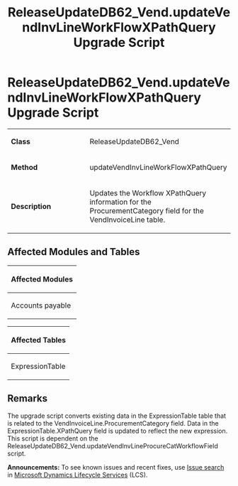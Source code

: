 ﻿---
title: ReleaseUpdateDB62_Vend.updateVendInvLineWorkFlowXPathQuery Upgrade Script
TOCTitle: ReleaseUpdateDB62_Vend.updateVendInvLineWorkFlowXPathQuery Upgrade Script
ms:assetid: 662db9de-c3cc-849c-3a47-3814b5ba8a42
ms:mtpsurl: https://msdn.microsoft.com/en-us/library/Dn702752(v=AX.60)
ms:contentKeyID: 65236208
ms.date: 05/18/2015
mtps_version: v=AX.60
---

# ReleaseUpdateDB62\_Vend.updateVendInvLineWorkFlowXPathQuery Upgrade Script 


<table>
<colgroup>
<col style="width: 50%" />
<col style="width: 50%" />
</colgroup>
<tbody>
<tr class="odd">
<td><p><strong>Class</strong></p></td>
<td><p>ReleaseUpdateDB62_Vend</p></td>
</tr>
<tr class="even">
<td><p><strong>Method</strong></p></td>
<td><p>updateVendInvLineWorkFlowXPathQuery</p></td>
</tr>
<tr class="odd">
<td><p><strong>Description</strong></p></td>
<td><p>Updates the Workflow XPathQuery information for the ProcurementCategory field for the VendInvoiceLine table.</p></td>
</tr>
</tbody>
</table>


## Affected Modules and Tables

<table>
<colgroup>
<col style="width: 100%" />
</colgroup>
<thead>
<tr class="header">
<th><p>Affected Modules</p></th>
</tr>
</thead>
<tbody>
<tr class="odd">
<td><p>Accounts payable</p></td>
</tr>
</tbody>
</table>


<table>
<colgroup>
<col style="width: 100%" />
</colgroup>
<thead>
<tr class="header">
<th><p>Affected Tables</p></th>
</tr>
</thead>
<tbody>
<tr class="odd">
<td><p>ExpressionTable</p></td>
</tr>
</tbody>
</table>


## Remarks

The upgrade script converts existing data in the ExpressionTable table that is related to the VendInvoiceLine.ProcurementCategory field. Data in the ExpressionTable.XPathQuery field is updated to reflect the new expression. This script is dependent on the ReleaseUpdateDB62\_Vend.updateVendInvLineProcureCatWorkflowField script.

  
**Announcements:** To see known issues and recent fixes, use [Issue search](http://go.microsoft.com/fwlink/?linkid=389258) in [Microsoft Dynamics Lifecycle Services](http://go.microsoft.com/fwlink/?linkid=306505) (LCS).

